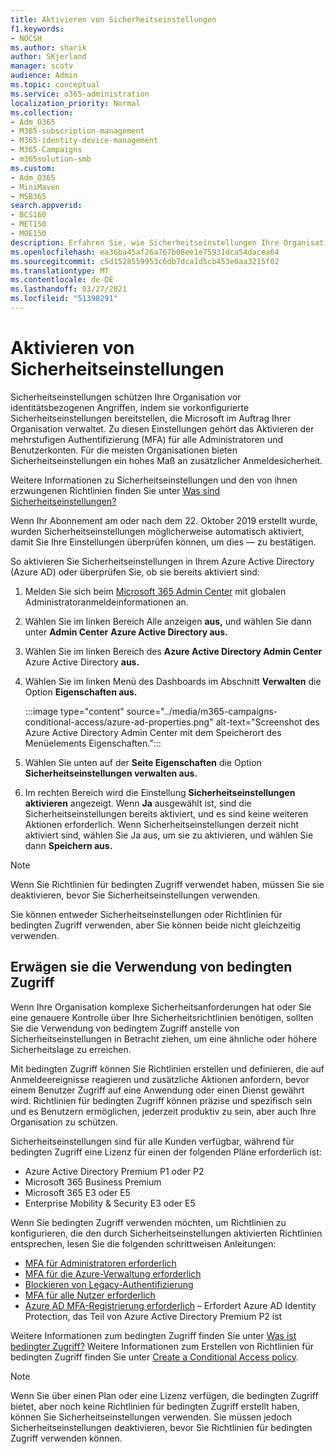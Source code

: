 ```yaml
---
title: Aktivieren von Sicherheitseinstellungen
f1.keywords:
- NOCSH
ms.author: sharik
author: SKjerland
manager: scotv
audience: Admin
ms.topic: conceptual
ms.service: o365-administration
localization_priority: Normal
ms.collection:
- Adm_O365
- M365-subscription-management
- M365-identity-device-management
- M365-Campaigns
- m365solution-smb
ms.custom:
- Adm_O365
- MiniMaven
- MSB365
search.appverid:
- BCS160
- MET150
- MOE150
description: Erfahren Sie, wie Sicherheitseinstellungen Ihre Organisation vor identitätsbezogenen Angriffen schützen können, indem sie vorkonfigurierte Sicherheitseinstellungen bereitstellen.
ms.openlocfilehash: ea36ba45af26a767b08ee1e75931dca54dacea64
ms.sourcegitcommit: c5d1528559953c6db7dca1d5cb453e0aa3215f02
ms.translationtype: MT
ms.contentlocale: de-DE
ms.lasthandoff: 03/27/2021
ms.locfileid: "51398291"
---
```

# <a name="turn-on-security-defaults"></a>Aktivieren von Sicherheitseinstellungen

Sicherheitseinstellungen schützen Ihre Organisation vor identitätsbezogenen Angriffen, indem sie vorkonfigurierte Sicherheitseinstellungen bereitstellen, die Microsoft im Auftrag Ihrer Organisation verwaltet. Zu diesen Einstellungen gehört das Aktivieren der mehrstufigen Authentifizierung (MFA) für alle Administratoren und Benutzerkonten. Für die meisten Organisationen bieten Sicherheitseinstellungen ein hohes Maß an zusätzlicher Anmeldesicherheit.

Weitere Informationen zu Sicherheitseinstellungen und den von ihnen erzwungenen Richtlinien finden Sie unter [Was sind Sicherheitseinstellungen?](/azure/active-directory/fundamentals/concept-fundamentals-security-defaults)

Wenn Ihr Abonnement am oder nach dem 22. Oktober 2019 erstellt wurde, wurden Sicherheitseinstellungen möglicherweise automatisch aktiviert, damit Sie Ihre Einstellungen überprüfen können, um dies &mdash; zu bestätigen.

So aktivieren Sie Sicherheitseinstellungen in Ihrem Azure Active Directory (Azure AD) oder überprüfen Sie, ob sie bereits aktiviert sind:

1. Melden Sie sich beim <a href="https://go.microsoft.com/fwlink/p/?linkid=2024339" target="_blank">Microsoft 365 Admin Center</a> mit globalen Administratoranmeldeinformationen an.

2. Wählen Sie im linken Bereich Alle anzeigen **aus,** und wählen Sie dann unter **Admin Center** **Azure Active Directory aus.**

3. Wählen Sie im linken Bereich des **Azure Active Directory Admin Center** Azure Active Directory **aus.**

4. Wählen Sie im linken Menü des Dashboards im Abschnitt **Verwalten** die Option **Eigenschaften aus.**

    :::image type="content" source="../media/m365-campaigns-conditional-access/azure-ad-properties.png" alt-text="Screenshot des Azure Active Directory Admin Center mit dem Speicherort des Menüelements Eigenschaften.":::

5. Wählen Sie unten auf der **Seite Eigenschaften** die Option **Sicherheitseinstellungen verwalten aus.**

6. Im rechten Bereich wird die Einstellung **Sicherheitseinstellungen aktivieren** angezeigt. Wenn **Ja** ausgewählt ist, sind die Sicherheitseinstellungen bereits aktiviert, und es sind keine weiteren Aktionen erforderlich. Wenn Sicherheitseinstellungen derzeit nicht aktiviert sind, wählen Sie Ja aus, um sie zu aktivieren, und wählen Sie dann **Speichern aus.** 

> [!NOTE]
> Wenn Sie Richtlinien für bedingten Zugriff verwendet haben, müssen Sie sie deaktivieren, bevor Sie Sicherheitseinstellungen verwenden.
>
> Sie können entweder Sicherheitseinstellungen oder Richtlinien für bedingten Zugriff verwenden, aber Sie können beide nicht gleichzeitig verwenden.

## <a name="consider-using-conditional-access"></a>Erwägen sie die Verwendung von bedingten Zugriff

Wenn Ihre Organisation komplexe Sicherheitsanforderungen hat oder Sie eine genauere Kontrolle über Ihre Sicherheitsrichtlinien benötigen, sollten Sie die Verwendung von bedingtem Zugriff anstelle von Sicherheitseinstellungen in Betracht ziehen, um eine ähnliche oder höhere Sicherheitslage zu erreichen. 

Mit bedingten Zugriff können Sie Richtlinien erstellen und definieren, die auf Anmeldeereignisse reagieren und zusätzliche Aktionen anfordern, bevor einem Benutzer Zugriff auf eine Anwendung oder einen Dienst gewährt wird. Richtlinien für bedingten Zugriff können präzise und spezifisch sein und es Benutzern ermöglichen, jederzeit produktiv zu sein, aber auch Ihre Organisation zu schützen.

Sicherheitseinstellungen sind für alle Kunden verfügbar, während für bedingten Zugriff eine Lizenz für einen der folgenden Pläne erforderlich ist:

- Azure Active Directory Premium P1 oder P2
- Microsoft 365 Business Premium
- Microsoft 365 E3 oder E5
- Enterprise Mobility & Security E3 oder E5

Wenn Sie bedingten Zugriff verwenden möchten, um Richtlinien zu konfigurieren, die den durch Sicherheitseinstellungen aktivierten Richtlinien entsprechen, lesen Sie die folgenden schrittweisen Anleitungen:

- [MFA für Administratoren erforderlich](/azure/active-directory/conditional-access/howto-conditional-access-policy-admin-mfa)
- [MFA für die Azure-Verwaltung erforderlich](/azure/active-directory/conditional-access/howto-conditional-access-policy-azure-management)
- [Blockieren von Legacy-Authentifizierung](/azure/active-directory/conditional-access/howto-conditional-access-policy-block-legacy)
- [MFA für alle Nutzer erforderlich](/azure/active-directory/conditional-access/howto-conditional-access-policy-all-users-mfa)
- [Azure AD MFA-Registrierung erforderlich](/azure/active-directory/identity-protection/howto-identity-protection-configure-mfa-policy) – Erfordert Azure AD Identity Protection, das Teil von Azure Active Directory Premium P2 ist

Weitere Informationen zum bedingten Zugriff finden Sie unter [Was ist bedingter Zugriff?](/azure/active-directory/conditional-access/overview) Weitere Informationen zum Erstellen von Richtlinien für bedingten Zugriff finden Sie unter [Create a Conditional Access policy](/azure/active-directory/authentication/tutorial-enable-azure-mfa#create-a-conditional-access-policy).

> [!NOTE]
> Wenn Sie über einen Plan oder eine Lizenz verfügen, die bedingten Zugriff bietet, aber noch keine Richtlinien für bedingten Zugriff erstellt haben, können Sie Sicherheitseinstellungen verwenden. Sie müssen jedoch Sicherheitseinstellungen deaktivieren, bevor Sie Richtlinien für bedingten Zugriff verwenden können.
